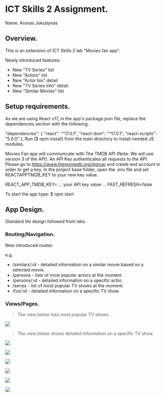 
# ICT Skills 2 Assignment.

Name: Arunas Jokubynas

## Overview.

This is an extension of ICT Skills 2 lab "Movies fan app". 

Newly introduced features: 
+ New "TV Series" list
+ New "Actors" list
+ New "Actor bio" detail
+ New "TV Series info" detail
+ New "Similar Movies" list

## Setup requirements.

As we are using React v17, in the app's package.json file, replace the dependencies section with the following:

  "dependencies": {
    "react": "^17.0.1",
    "react-dom": "^17.0.1",
    "react-scripts": "5.0.0"
  },
Run [$ npm install] from the main directory to install needed JS modules.

Movies Fan app will communicate with The TMDB API (Note: We will use version 3 of the API). An API Key authenticates all requests to the API. Please go to https://www.themoviedb.org/signup and create and account in order to get a key.  In the project base folder, open the .env file and set REACTAPPTMDB_KEY to your new key value.

REACT_APP_TMDB_KEY=.... your API key value ...
FAST_REFRESH=false

To start the app type:
$ npm start

## App Design.
Standard tile design followed from labs.

### Routing/Navigation.

New introduced routes:

e.g.
+ /similars/:id - detailed information on a similar movie based on a selected movie.
+ /persons - lists of most popular actors at the moment.
+ /persons/:id - detailed information on a specific actor.
+ /series - list of most popular TV shows at the moment.
+ /tvs/:id - detailed information on a specific TV show.


### Views/Pages.


>The view below lists most popular TV shows. 

![][d1]

>The view below shows detailed information on a specific TV show.

![][d2]

![][d3]

![][d4]

![][d5]

![][d6]

![][d7]



[d1]: ./public/listTV.PNG
[d2]: ./public/specificTV.png
[d3]: ./public/actorList.png
[d4]: ./public/actorDetail.png
[d5]: ./public/similar1.png
[d6]: ./public/similar2.png
[d7]: ./public/similar3.png